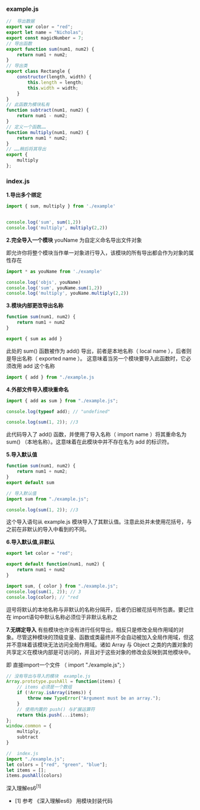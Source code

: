 

### example.js

```javascript
//  导出数据
export var color = "red";
export let name = "Nicholas";
export const magicNumber = 7;
// 导出函数
export function sum(num1, num2) {
    return num1 + num2;
}
// 导出类
export class Rectangle {
    constructor(length, width) {
        this.length = length;
        this.width = width;
    }
}
// 此函数为模块私有
function subtract(num1, num2) {
    return num1 - num2;
}
// 定义一个函数……
function multiply(num1, num2) {
    return num1 * num2;
}
// ……稍后将其导出
export {
    multiply
};
```
### index.js

**1.导出多个绑定**

```javascript
import { sum, multiply } from './example'


console.log('sum', sum(1,2))
console.log('multiply', multiply(2,2))
```



**2.完全导入一个模块**
youName 为自定义命名导出文件对象

即允许你将整个模块当作单一对象进行导入，该模块的所有导出都会作为对象的属性存在

```javascript
import * as youName from './example'

console.log('objs', youName)
console.log('sum', youName.sum(1,2))
console.log('multiply', youName.multiply(2,2))

```


**3.模块内部更改导出名称**

```javascript
function sum(num1, num2) {
	return num1 + num2
}

export { sum as add }
```

此处的 sum() 函数被作为 add() 导出，前者是本地名称（ local name ），后者则是导出名称（ exported name ）。
这意味着当另一个模块要导入此函数时，它必须改用 add 这个名称

```javascript
import { add } from "./example.js
```

**4.外部文件导入模块重命名**

```javascript
import { add as sum } from "./example.js";

console.log(typeof add); // "undefined"

console.log(sum(1, 2)); //3
```
此代码导入了 add() 函数，并使用了导入名称（ import name ）将其重命名为 sum()
（本地名称）。这意味着在此模块中并不存在名为 add 的标识符。

**5.导入默认值**

```javascript
function sum(num1, num2) {
	return num1 + num2;
}
export default sum
```

```javascript
// 导入默认值
import sum from "./example.js";

console.log(sum(1, 2)); //3
```

这个导入语句从 example.js 模块导入了其默认值。注意此处并未使用花括号，与之前在非默认的导入中看到的不同。

**6.导入默认值,非默认**

```javascript
export let color = "red";

export default function(num1, num2) {
	return num1 + num2
}
```

```javascript
import sum, { color } from "./example.js";
console.log(sum(1, 2)); // 3
console.log(color); // "red

```

逗号将默认的本地名称与非默认的名称分隔开，后者仍旧被花括号所包裹。要记住在 import语句中默认名称必须位于非默认名称之


**7.无绑定导入**
有些模块也许没有进行任何导出，相反只是修改全局作用域的对象。尽管这种模块的顶级变量、函数或类最终并不会自动被加入全局作用域，但这并不意味着该模块无法访问全局作用域。诸如 Array 与 Object 之类的内置对象的共享定义在模块内部是可访问的，并且对于这些对象的修改会反映到其他模块中。

即 直接import一个文件   （ import "./example.js"; ）
```javascript
// 没有导出与导入的模块  example.js
Array.prototype.pushAll = function(items) {
    // items 必须是一个数组
    if (!Array.isArray(items)) {
        throw new TypeError("Argument must be an array.");
    }
    // 使用内置的 push() 与扩展运算符
    return this.push(...items);
};
window.common = {
    multiply,
    subtract
}

```

```javascript
//  index.js
import "./example.js";
let colors = ["red", "green", "blue"];
let items = [];
items.pushAll(colors)

```



深入理解es6<sup>[1]</sup>

 - [1] 参考 《深入理解es6》 用模块封装代码